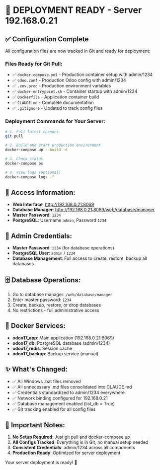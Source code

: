 # 🚀 DEPLOYMENT READY - Server 192.168.0.21

## ✅ Configuration Complete

All configuration files are now tracked in Git and ready for deployment:

### **Files Ready for Git Pull:**
- ✅ `docker-compose.yml` - Production container setup with admin/1234
- ✅ `odoo.conf` - Production Odoo config with admin/1234 
- ✅ `.env.prod` - Production environment variables
- ✅ `docker-entrypoint.sh` - Container startup with admin/1234
- ✅ `Dockerfile` - Application container build
- ✅ `CLAUDE.md` - Complete documentation
- ✅ `.gitignore` - Updated to track config files

### **Deployment Commands for Your Server:**

```bash
# 1. Pull latest changes
git pull

# 2. Build and start production environment
docker-compose up --build -d

# 3. Check status
docker-compose ps

# 4. View logs (optional)
docker-compose logs -f
```

## 🎯 **Access Information:**

- **Web Interface**: http://192.168.0.21:8069
- **Database Manager**: http://192.168.0.21:8069/web/database/manager
- **Master Password**: `1234`
- **PostgreSQL**: Username `admin`, Password `1234`

## 🔑 **Admin Credentials:**

- **Master Password**: `1234` (for database operations)
- **PostgreSQL User**: `admin` / `1234`
- **Database Management**: Full access to create, restore, backup all databases

## 🗄️ **Database Operations:**

1. Go to database manager: `/web/database/manager`
2. Enter master password: `1234`
3. Create, backup, restore, or drop databases
4. No restrictions - full administrative access

## 🐳 **Docker Services:**

- **odoo17_app**: Main application (192.168.0.21:8069)
- **odoo17_db**: PostgreSQL database (admin/1234)
- **odoo17_redis**: Session cache
- **odoo17_backup**: Backup service (manual)

## ✨ **What's Changed:**

- ✅ All Windows .bat files removed
- ✅ All unnecessary .md files consolidated into CLAUDE.md
- ✅ Credentials standardized to admin/1234 everywhere
- ✅ Network binding configured for 192.168.0.21
- ✅ Database management enabled (list_db = True)
- ✅ Git tracking enabled for all config files

## 🚨 **Important Notes:**

1. **No Setup Required**: Just git pull and docker-compose up
2. **All Configs Tracked**: Everything is in Git, no manual setup needed
3. **Consistent Credentials**: admin/1234 across all components
4. **Production Ready**: Optimized for server deployment

Your server deployment is ready! 🎉